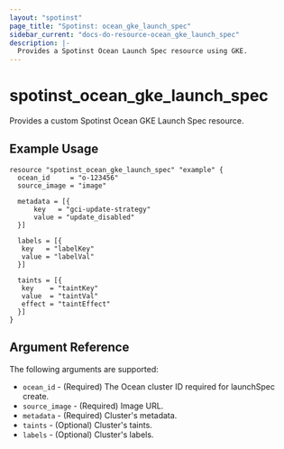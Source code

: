 ```yaml
---
layout: "spotinst"
page_title: "Spotinst: ocean_gke_launch_spec"
sidebar_current: "docs-do-resource-ocean_gke_launch_spec"
description: |-
  Provides a Spotinst Ocean Launch Spec resource using GKE.
---
```


# spotinst\_ocean\_gke\_launch\_spec

Provides a custom Spotinst Ocean GKE Launch Spec resource.

## Example Usage

```hcl
resource "spotinst_ocean_gke_launch_spec" "example" {
  ocean_id     = "o-123456"
  source_image = "image"
  
  metadata = [{
      key   = "gci-update-strategy"
      value = "update_disabled"
  }]
  
  labels = [{
   key   = "labelKey"
   value = "labelVal"
  }]
  
  taints = [{
   key    = "taintKey"
   value  = "taintVal"
   effect = "taintEffect"
  }]
}
```

## Argument Reference

The following arguments are supported:

* `ocean_id`       - (Required) The Ocean cluster ID required for launchSpec create. 
* `source_image`   - (Required) Image URL.
* `metadata`       - (Required) Cluster's metadata.
* `taints`         - (Optional) Cluster's taints.
* `labels`         - (Optional) Cluster's labels.